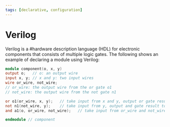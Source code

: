```yaml
---
tags: [declarative, configuration]
---
```


# Verilog

Verilog is a #hardware description language (HDL) for electronic components that
consists of multiple logic gates. The following shows an example of declaring a
module using Verilog:

```verilog
module component(o, x, y)
output o;   // o: an output wire
input x, y; // x and y: two input wires
wire or_wire, not_wire;
// or_wire: the output wire from the or gate o1
// not_wire: the output wire from the not gate n1

or o1(or_wire, x, y);   // take input from x and y, output or gate result to or_wire
not n1(not_wire, y);    // take input from y, output and gate result to not_wire
and a1(o, or_wire, not_wire);   // take input from or_wire and not_wire, output and gate result to o

endmodule // component
```

